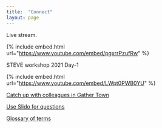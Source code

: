 ```yaml
---
title:  "Connect"
layout: page
---
```


Live stream.

{% include embed.html url="https://www.youtube.com/embed/pgxrrPzufRw" %}

STEVE workshop 2021 Day-1

{% include embed.html url="https://www.youtube.com/embed/LWpt0PWB0YU" %}


[Catch up with colleagues in Gather Town](https://gather.town/invite?token=TDrR1zQuZuu7z41v-Uem2fpimSr-Q1eQ)

[Use Slido for questions](https://app.sli.do/event/kscyf4jf)

[Glossary of terms](https://docs.google.com/document/d/1x6yzRvgMQcJb_qdCP2M9HDx8kfz4HecvMhTvneH4tP4/edit)
